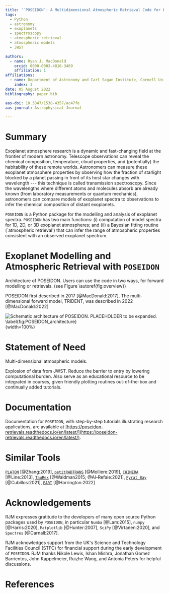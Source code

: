 ```yaml
---
title: '`POSEIDON`: A Multidimensional Atmospheric Retrieval Code for Exoplanet Spectra'
tags:
  - Python
  - astronomy
  - exoplanets
  - spectroscopy
  - atmospheric retrieval
  - atmospheric models
  - JWST

authors:
  - name: Ryan J. MacDonald
    orcid: 0000-0003-4816-3469
    affiliation: 1
affiliations:
  - name: Department of Astronomy and Carl Sagan Institute, Cornell University, 122 Sciences Drive, Ithaca, NY 14853, USA
    index: 1
date: 05 August 2022
bibliography: paper.bib

aas-doi: 10.3847/1538-4357/ac47fe
aas-journal: Astrophysical Journal

---
```


# Summary

Exoplanet atmosphere research is a dynamic and fast-changing field at the frontier of modern astronomy. Telescope observations can reveal the chemical composition, temperature, cloud properties, and (potentially) the habitability of these remote worlds. Astronomers can measure these exoplanet atmosphere properties by observing how the fraction of starlight blocked by a planet passing in front of its host star changes with wavelength --- this technique is called transmission spectroscopy. Since the wavelengths where different atoms and molecules absorb are already known (from laboratory measurements or quantum mechanics), astronomers can compare models of exoplanet spectra to observations to infer the chemical composition of distant exoplanets.

`POSEIDON` is a Python package for the modelling and analysis of exoplanet spectra. `POSEIDON` has two main functions: (i) computation of model spectra for 1D, 2D, or 3D exoplanet atmospheres; and (ii) a Bayesian fitting routine (`atmospheric retrieval') that can infer the range of atmospheric properties consistent with an observed exoplanet spectrum.

# Exoplanet Modelling and Atmospheric Retrieval with `POSEIDON`

Architecture of POSEIDON. Users can use the code in two ways, for forward modelling or retrievals. (see Figure \autoref{fig:overview})

POSEIDON first described in 2017 [@MacDonald:2017]. The multi-dimensional forward model, TRIDENT, was described in 2022 [@MacDonald:2022]

![Schematic architecture of `POSEIDON`. PLACEHOLDER to be expanded. \label{fig:POSEIDON_architecture}](figures/POSEIDON_Architecture_2022){width=100%}

# Statement of Need

Multi-dimensional atmospheric models.

Explosion of data from JWST. Reduce the barrier to entry by lowering computational burden. Also serve as an educational resource to be integrated in courses, given friendly plotting routines out-of-the-box and continually added tutorials.

# Documentation

Documentation for `POSEIDON`, with step-by-step tutorials illustrating research applications, are available at [https://poseidon-retrievals.readthedocs.io/en/latest/](https://poseidon-retrievals.readthedocs.io/en/latest/). 


# Similar Tools

[`PLATON`](https://github.com/ideasrule/platon) [@Zhang:2019], [`petitRADTRANS`](https://gitlab.com/mauricemolli/petitRADTRANS) [@Molliere:2019], [`CHIMERA`](https://github.com/mrline/CHIMERA) [@Line:2013], [`TauRex`](https://github.com/ucl-exoplanets/TauREx3_public) [@Waldman2015; @Al-Refaie:2021], [`Pyrat Bay`](https://github.com/pcubillos/pyratbay) [@Cubillos:2021], [`BART`](https://github.com/exosports/BART) [@Harrington:2022]


# Acknowledgements

RJM expresses gratitude to the developers of many open source Python packages used by `POSEIDON`, in particular `Numba` [@Lam:2015], `numpy` [@Harris:2020], `Matplotlib` [@Hunter:2007], `SciPy` [@Virtanen:2020], and `Spectres` [@Carnall:2017].

RJM acknowledges support from the UK's Science and Technology Facilities Council (STFC) for financial support during the early development of `POSEIDON`. RJM thanks Nikole Lewis, Ishan Mishra, Jonathan Gomez Barrientos, John Kappelmeier, Ruizhe Wang, and Antonia Peters for helpful discussions.


# References
